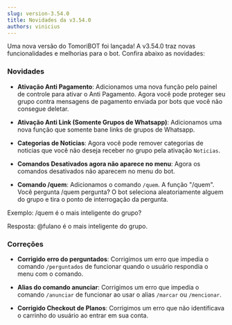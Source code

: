 ```yaml
---
slug: version-3.54.0
title: Novidades da v3.54.0
authors: vinicius
---
```


Uma nova versão do TomoriBOT foi lançada! A v3.54.0 traz novas funcionalidades e melhorias para o bot. Confira abaixo as novidades:

### Novidades

- **Ativação Anti Pagamento**: Adicionamos uma nova função pelo painel de controle para ativar o Anti Pagamento. Agora você pode proteger seu grupo contra mensagens de pagamento enviada por bots que você não consegue deletar.

- **Ativação Anti Link (Somente Grupos de Whatsapp)**: Adicionamos uma nova função que somente bane links de grupos de Whatsapp.

- **Categorias de Noticias**: Agora você pode remover categorias de noticias que você não deseja receber no grupo pela ativação `Noticias`.

- **Comandos Desativados agora não aparece no menu**: Agora os comandos desativados não aparecem no menu do bot.

- **Comando /quem**: Adicionamos o comando `/quem`. A função "/quem". Você pergunta /quem pergunta? O bot seleciona aleatoriamente alguem do grupo e tira o ponto de interrogação da pergunta.

Exemplo: /quem é o mais inteligente do grupo?

Resposta: @fulano é o mais inteligente do grupo.


### Correções

- **Corrigido erro do perguntados**: Corrigimos um erro que impedia o comando `/perguntados` de funcionar quando o usuário respondia o menu com o comando.

- **Alias do comando anunciar**: Corrigimos um erro que impedia o comando `/anunciar` de funcionar ao usar o alias `/marcar` ou `/mencionar`.

- **Corrigido Checkout de Planos**: Corrigimos um erro que não identificava o carrinho do usuário ao entrar em sua conta.